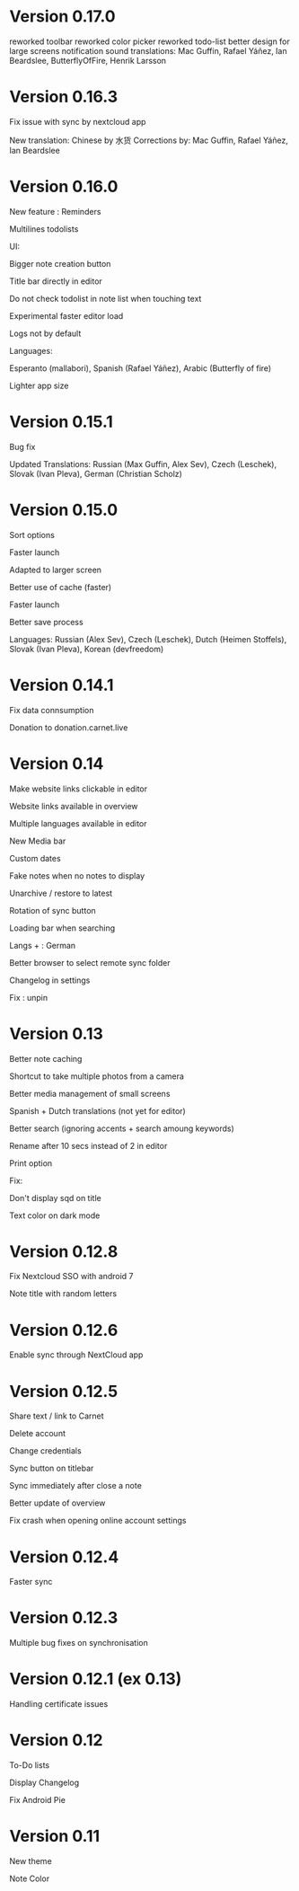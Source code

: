 # Version 0.17.0

reworked toolbar
reworked color picker
reworked todo-list
better design for large screens
notification sound
translations:  Mac Guffin, Rafael Yáñez, Ian Beardslee, ButterflyOfFire, Henrik Larsson

# Version 0.16.3

Fix issue with sync by nextcloud app

New translation: Chinese by 水货
Corrections by: Mac Guffin, Rafael Yáñez, Ian Beardslee

# Version 0.16.0

New feature : Reminders

Multilines todolists


UI:

Bigger note creation button

Title bar directly in editor

Do not check todolist in note list when touching text


Experimental faster editor load

Logs not by default


Languages:

Esperanto (mallabori), Spanish (Rafael Yáñez), Arabic (Butterfly of fire)


Lighter app size



# Version 0.15.1

Bug fix

Updated Translations: Russian (Max Guffin, Alex Sev), Czech (Leschek), Slovak (Ivan Pleva), German (Christian Scholz)

# Version 0.15.0

Sort options

Faster launch

Adapted to larger screen

Better use of cache (faster)

Faster launch

Better save process

Languages: Russian (Alex Sev), Czech (Leschek), Dutch (Heimen Stoffels), Slovak (Ivan Pleva), Korean (devfreedom)

# Version 0.14.1

Fix data connsumption

Donation to donation.carnet.live

# Version 0.14

Make website links clickable in editor

Website links available in overview

Multiple languages available in editor

New Media bar

Custom dates

Fake notes when no notes to display

Unarchive / restore to latest

Rotation of sync button

Loading bar when searching

Langs + : German

Better browser to select remote sync folder

Changelog in settings

Fix : unpin


# Version 0.13

Better note caching

Shortcut to take multiple photos from a camera

Better media management of small screens

Spanish + Dutch translations (not yet for editor)

Better search (ignoring accents + search amoung keywords)

Rename after 10 secs instead of 2 in editor

Print option

Fix:

Don't display sqd on title

Text color on dark mode

# Version 0.12.8

Fix Nextcloud SSO with android 7

Note title with random letters

# Version 0.12.6

Enable sync through NextCloud app

# Version 0.12.5

Share text / link to Carnet

Delete account

Change credentials

Sync button on titlebar

Sync immediately after close a note

Better update of overview

Fix crash when opening online account settings

# Version 0.12.4

Faster sync

# Version 0.12.3

Multiple bug fixes on synchronisation

# Version 0.12.1 (ex 0.13)

Handling certificate issues

# Version 0.12

To-Do lists

Display Changelog

Fix Android Pie


# Version 0.11

New theme

Note Color
